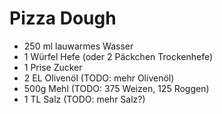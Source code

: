 # Pizza Dough

* 250 ml lauwarmes Wasser
* 1 Würfel Hefe (oder 2 Päckchen Trockenhefe)
* 1 Prise Zucker
* 2 EL Olivenöl (TODO: mehr Olivenöl)
* 500g Mehl (TODO: 375 Weizen, 125 Roggen)
* 1 TL Salz (TODO: mehr Salz?)
